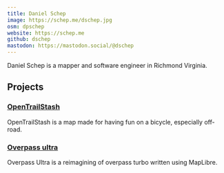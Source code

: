 ```yaml
---
title: Daniel Schep
image: https://schep.me/dschep.jpg
osm: dpschep
website: https://schep.me
github: dschep
mastodon: https://mastodon.social/@dschep
---
```

Daniel Schep is a mapper and software engineer in Richmond Virginia.

## Projects

### [OpenTrailStash](https://open.trailsta.sh)

OpenTrailStash is a map made for having fun on a bicycle, especially off-road.


### [Overpass ultra](https://overpass-ultra.us)

Overpass Ultra is a reimagining of overpass turbo written using MapLibre.
